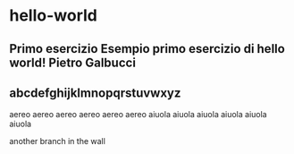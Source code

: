 # hello-world
Primo esercizio
Esempio primo esercizio di hello world!
Pietro Galbucci
-
abcdefghijklmnopqrstuvwxyz
- 

aereo aereo aereo aereo aereo aereo
aiuola aiuola aiuola aiuola aiuola aiuola

another branch in the wall


